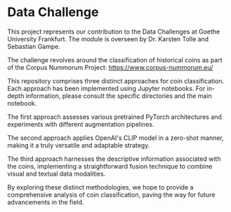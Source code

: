 
# Data Challenge


This project represents our contribution to the Data Challenges at Goethe University Frankfurt. The module is overseen by Dr. Karsten Tolle and Sebastian Gampe.

The challenge revolves around the classification of historical coins as part of the Corpus Nummorum Project: https://www.corpus-nummorum.eu/

This repository comprises three distinct approaches for coin classification. Each approach has been implemented using Jupyter notebooks. For in-depth information, please consult the specific directories and the main notebook.

The first approach assesses various pretrained PyTorch architectures and experiments with different augmentation pipelines.

The second approach applies OpenAI's CLIP model in a zero-shot manner, making it a truly versatile and adaptable strategy.

The third approach harnesses the descriptive information associated with the coins, implementing a straightforward fusion technique to combine visual and textual data modalities.

By exploring these distinct methodologies, we hope to provide a comprehensive analysis of coin classification, paving the way for future advancements in the field.
